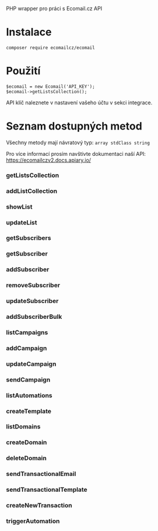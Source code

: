 PHP wrapper pro práci s Ecomail.cz API

# Instalace

```
composer require ecomailcz/ecomail
```

# Použití

```
$ecomail = new Ecomail('API_KEY');
$ecomail->getListsCollection();
```

API klíč naleznete v nastavení vašeho účtu v sekci integrace.

# Seznam dostupných metod

Všechny metody mají návratový typ: `array stdClass string`

Pro více informací prosím navštivte dokumentaci naší API: https://ecomailczv2.docs.apiary.io/

### getListsCollection

### addListCollection

### showList

### updateList

### getSubscribers

### getSubscriber

### addSubscriber

### removeSubscriber

### updateSubscriber

### addSubscriberBulk

### listCampaigns

### addCampaign

### updateCampaign

### sendCampaign

### listAutomations

### createTemplate

### listDomains

### createDomain

### deleteDomain

### sendTransactionalEmail

### sendTransactionalTemplate

### createNewTransaction

### triggerAutomation
